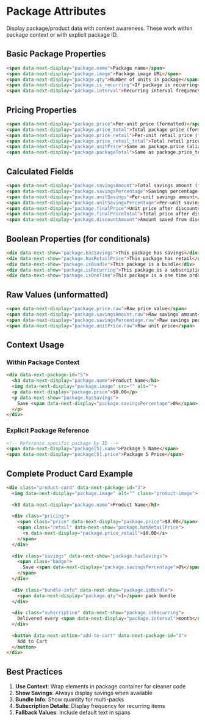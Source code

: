 # Package Attributes

Display package/product data with context awareness. These work within package context or with explicit package ID.

## Basic Package Properties

```html
<span data-next-display="package.name">Package name</span>
<span data-next-display="package.image">Package image URL</span>
<span data-next-display="package.qty">Number of units in package</span>
<span data-next-display="package.is_recurring">If package is recurring</span>
<span data-next-display="package.interval">Recurring interval frequency</span>
```

## Pricing Properties

```html
<span data-next-display="package.price">Per-unit price (formatted)</span>
<span data-next-display="package.price_total">Total package price (formatted)</span>
<span data-next-display="package.price_retail">Per-unit retail price (formatted)</span>
<span data-next-display="package.price_retail_total">Total retail price (formatted)</span>
<span data-next-display="package.unitPrice">Same as package.price (alias)</span>
<span data-next-display="package.packageTotal">Same as package.price_total (alias)</span>
```

## Calculated Fields

```html
<span data-next-display="package.savingsAmount">Total savings amount (formatted)</span>
<span data-next-display="package.savingsPercentage">Savings percentage (formatted)</span>
<span data-next-display="package.unitSavings">Per-unit savings amount</span>
<span data-next-display="package.unitSavingsPercentage">Per-unit savings percentage</span>
<span data-next-display="package.finalPrice">Unit price after discounts</span>
<span data-next-display="package.finalPriceTotal">Total price after discounts</span>
<span data-next-display="package.discountAmount">Amount saved from discount codes</span>
```

## Boolean Properties (for conditionals)

```html
<div data-next-show="package.hasSavings">This package has savings</div>
<div data-next-show="package.hasRetailPrice">This package has retail</div>
<div data-next-show="package.isBundle">This package is a bundle</div>
<div data-next-show="package.isRecurring">This package is a subscription</div>
<div data-next-show="package.isOneTime">This package is a one time order</div>
```

## Raw Values (unformatted)

```html
<span data-next-display="package.price.raw">Raw price value</span>
<span data-next-display="package.savingsAmount.raw">Raw savings amount</span>
<span data-next-display="package.savingsPercentage.raw">Raw savings percentage</span>
<span data-next-display="package.unitPrice.raw">Raw unit price</span>
```

## Context Usage

### Within Package Context

```html
<div data-next-package-id="5">
  <h3 data-next-display="package.name">Product Name</h3>
  <img data-next-display="package.image" src="" alt="">
  <p data-next-display="package.price">$0.00</p>
  <p data-next-show="package.hasSavings">
    Save <span data-next-display="package.savingsPercentage">0%</span>
  </p>
</div>
```

### Explicit Package Reference

```html
<!-- Reference specific package by ID -->
<span data-next-display="package[5].name">Package 5 Name</span>
<span data-next-display="package[5].price">Package 5 Price</span>
```

## Complete Product Card Example

```html
<div class="product-card" data-next-package-id="3">
  <img data-next-display="package.image" alt="" class="product-image">
  
  <h3 data-next-display="package.name">Product Name</h3>
  
  <div class="pricing">
    <span class="price" data-next-display="package.price">$0.00</span>
    <span class="retail" data-next-show="package.hasRetailPrice">
      <s data-next-display="package.price_retail">$0.00</s>
    </span>
  </div>
  
  <div class="savings" data-next-show="package.hasSavings">
    <span class="badge">
      Save <span data-next-display="package.savingsPercentage">0%</span>
    </span>
  </div>
  
  <div class="bundle-info" data-next-show="package.isBundle">
    <span data-next-display="package.qty">1</span> pack bundle
  </div>
  
  <div class="subscription" data-next-show="package.isRecurring">
    Delivered every <span data-next-display="package.interval">month</span>
  </div>
  
  <button data-next-action="add-to-cart" data-next-package-id="3">
    Add to Cart
  </button>
</div>
```

## Best Practices

1. **Use Context**: Wrap elements in package container for cleaner code
2. **Show Savings**: Always display savings when available
3. **Bundle Info**: Show quantity for multi-packs
4. **Subscription Details**: Display frequency for recurring items
5. **Fallback Values**: Include default text in spans
